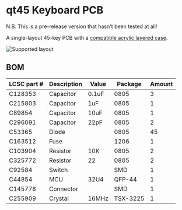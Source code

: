 # qt45 Keyboard PCB

N.B. This is a pre-release version that hasn't been tested at all!

A single-layout 45-key PCB with a [compatible acrylic layered case](https://github.com/qtkb/qt45-case).

![Supported layout](https://i.imgur.com/ULTgfah.png)


## BOM

LCSC part # | Description | Value | Package  | Amount
------------|-------------|-------|----------|-------
C128353     | Capacitor   | 0.1uF | 0805     |      3
C215803     | Capacitor   |   1uF | 0805     |      1
C89854      | Capacitor   |  10uF | 0805     |      1
C296091     | Capacitor   |  22pF | 0805     |      2
C53365      | Diode       |       | 0805     |     45
C163512     | Fuse        |       | 1206     |      1
C103904     | Resistor    | 10K   | 0805     |      2
C325772     | Resistor    | 22    | 0805     |      2
C92584      | Switch      |       | SMD      |      1
C44854      | MCU         | 32U4  | QFP-44   |      1
C145778     | Connector   |       | SMD      |      1
C255909     | Crystal     | 16MHz | TSX-3225 |      1